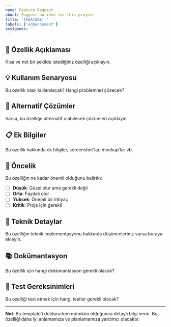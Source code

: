 ```yaml
---
name: Feature Request
about: Suggest an idea for this project
title: '[FEATURE] '
labels: ['enhancement']
assignees: ''
---
```


## 🚀 Özellik Açıklaması

Kısa ve net bir şekilde istediğiniz özelliği açıklayın.

## 💡 Kullanım Senaryosu

Bu özellik nasıl kullanılacak? Hangi problemleri çözecek?

## 🔄 Alternatif Çözümler

Varsa, bu özelliğe alternatif olabilecek çözümleri açıklayın.

## 📋 Ek Bilgiler

Bu özellik hakkında ek bilgiler, screenshot'lar, mockup'lar vb.

## 🎯 Öncelik

Bu özelliğin ne kadar önemli olduğunu belirtin:

- [ ] **Düşük**: Güzel olur ama gerekli değil
- [ ] **Orta**: Faydalı olur
- [ ] **Yüksek**: Önemli bir ihtiyaç
- [ ] **Kritik**: Proje için gerekli

## 🔧 Teknik Detaylar

Bu özelliğin teknik implementasyonu hakkında düşünceleriniz varsa buraya ekleyin.

## 📚 Dokümantasyon

Bu özellik için hangi dokümantasyon gerekli olacak?

## 🧪 Test Gereksinimleri

Bu özelliği test etmek için hangi testler gerekli olacak?

---

**Not**: Bu template'i doldururken mümkün olduğunca detaylı bilgi verin. Bu, özelliği daha iyi anlamamıza ve planlamamıza yardımcı olacaktır.

